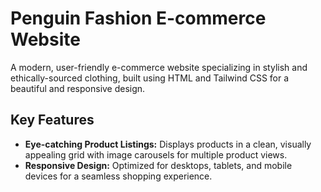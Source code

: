 # Penguin Fashion E-commerce Website

A modern, user-friendly e-commerce website specializing in stylish and ethically-sourced clothing, built using HTML and Tailwind CSS for a beautiful and responsive design.

## Key Features

- **Eye-catching Product Listings:**  Displays products in a clean, visually appealing grid with image carousels for multiple product views.
- **Responsive Design:** Optimized for desktops, tablets, and mobile devices for a seamless shopping experience. 
